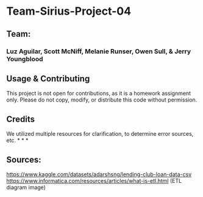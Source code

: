 # Team-Sirius-Project-04

## Team:  
### Luz Aguilar, Scott McNiff, Melanie Runser, Owen Sull, & Jerry Youngblood

## 

## Usage & Contributing
This project is not open for contributions, as it is a homework assignment only. Please do not copy, modify, or distribute this code without permission. 

## Credits
We utilized multiple resources for clarification, to determine error sources, etc.
*
*
*

## Sources:
https://www.kaggle.com/datasets/adarshsng/lending-club-loan-data-csv
https://www.informatica.com/resources/articles/what-is-etl.html (ETL diagram image)
